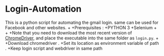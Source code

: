  # Login-Automation
 This is a python script for automating the gmail login. same can be used for Facebook and other websites.
+
+Prerequisites :
+PYTHON 3 
+Selenium
+
+
+Note that you need to download the most recent version of [ChromeDriver](https://sites.google.com/a/chromium.org/chromedriver/), and place the executable into the same folder as `login.py`.
+
+Download chromedriver .
+Set its location as environment variable of path .
+Keep login script and webdriver in same path 

